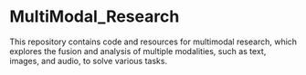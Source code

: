 # MultiModal_Research

This repository contains code and resources for multimodal research, which explores the fusion and analysis of multiple modalities, such as text, images, and audio, to solve various tasks.
